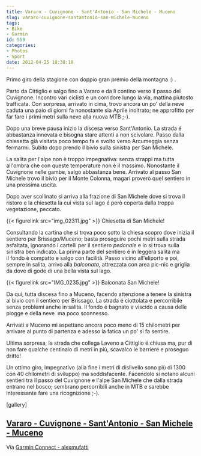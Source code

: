 ```yaml
---
title: Vararo - Cuvignone - Sant'Antonio - San Michele - Muceno
slug: vararo-cuvignone-santantonio-san-michele-muceno
tags:
- Bike
- Garmin
id: 559
categories:
- Photos
- Sport
date: 2012-04-25 18:38:18
---
```


Primo giro della stagione con doppio gran premio della montagna :) .

Parto da Cittiglio e salgo fino a Vararo e da lì contino verso il passo del Cuvignone. Incontro vari ciclisti e un corridore lungo la via, mattina piutosto trafficata. Con sorpresa, arrivato in cima, trovo ancora un po' della neve caduta una paio di giorni fa nonostante sia Aprile inoltrato; ne approfitto per far fare i primi metri sulla neve alla nuova MTB ;-).

<!--more-->

Dopo una breve pausa inizio la discesa verso Sant'Antonio. La strada é abbastanza innevata e bisogna stare attenti a non scivolare. Passo dalla chiesetta già visitata poco tempo fa e svolto verso Arcumeggia senza fermarmi. Subito dopo prendo il bivio sulla sinistra per San Michele.

La salita per l'alpe non è troppo impegnativa: senza strappi ma tutta all'ombra che con queste temperature non è il massimo. Nonostante il Cuvignone nelle gambe, salgo abbastanza bene. Arrivato al passo San Michele trovo il bivio per il Monte Colonna, magari proverò quel sentiero in una prossima uscita.

Dopo aver scollinato si arriva alla frazione di San Michele dove si trova il ristoro e la chiesetta la cui vista sul lago é però coperta dalla troppa vegetazione, peccato.

{{< figurelink src="img_02311.jpg" >}} Chiesetta di San Michele!

Consultando la cartina che si trova poco sotto la chiesa scopro dove inizia il sentiero per Brissago/Muceno; basta proseguire pochi metri sulla strada asfaltata, ignorando i cartelli per il sentiero _pedonale_ e lo si trova sulla sinistra ben indicato. La prima parte del sentiero é in leggera salita ma il fondo è compatto e salgo con facilità. Passo vicino all'eliporto e poi, sempre in salita, arrivo alla _balconata,_ attrezzata con area pic-nic e griglia da dove di gode di una bella vista sul lago.

{{< figurelink src="IMG_0235.jpg" >}} Balconata San Michele!

Da qui, tutta discesa fino a Muceno, facendo attenzione a tenere la sinistra al bivio con il sentiero per Brissago. La strada é ciottolata e percorribile senza problemi anche in salita. Il fondo é bagnato e viscido a causa delle piogge e della neve  ma poco sconnesso.

Arrivati a Muceno mi aspettano ancora poco meno di 15 chilometri per arrivare al punto di partenza e adesso la fatica un po' si fa sentire.

Ultima sorpresa, la strada che collega Laveno a Cittiglio é chiusa ma, pur di non fare qualche centinaio di metri in più, scavalco le barriere e proseguo dritto!

Un ottimo giro, impegnativo (alla fine i metri di dislivello sono più di 1300 con 40 chilometri di sviluppo) ma soddisfacente. Facendolo si notano alcuni sentieri tra il passo del Cuvignone e l'alpe San Michele che dalla strada entrano nel bosco; sembrano percorribili anche in MTB e sarebbe interessante fare una ricognizione ;-).

[gallery]

## [Vararo - Cuvignone - Sant'Antonio - San Michele - Muceno](http://connect.garmin.com/activity/171633228)

Vía [Garmin Connect - alexmufatti](http://connect.garmin.com/explore?owner=alexmufatti)
